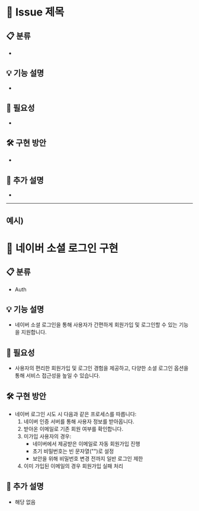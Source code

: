 # 🚀 Issue 제목


## 📋 분류
* <!-- 타겟 도메인을 작정해주세요. ex) User -->

## 💡 기능 설명
* 
<!-- 제안하는 기능에 대해 명확하게 설명해주세요 -->

## 🎯 필요성
* 
<!-- 이 기능이 왜 필요한지 설명해주세요 -->

## 🛠️ 구현 방안
* 
<!-- 구현할 방법에 대한 아이디어가 있다면 작성해주세요 -->

## 📝 추가 설명
* 
<!-- 추가로 공유할 내용이 있다면 작성해주세요 -->

---

## 예시)

# 🚀 네이버 소셜 로그인 구현

## 📋 분류
* Auth

## 💡 기능 설명
* 네이버 소셜 로그인을 통해 사용자가 간편하게 회원가입 및 로그인할 수 있는 기능을 지원합니다.

## 🎯 필요성
* 사용자의 편리한 회원가입 및 로그인 경험을 제공하고, 다양한 소셜 로그인 옵션을 통해 서비스 접근성을 높일 수 있습니다.

## 🛠️ 구현 방안
* 네이버 로그인 시도 시 다음과 같은 프로세스를 따릅니다:
    1. 네이버 인증 서버를 통해 사용자 정보를 받아옵니다.
    2. 받아온 이메일로 기존 회원 여부를 확인합니다.
    3. 미가입 사용자의 경우:
        - 네이버에서 제공받은 이메일로 자동 회원가입 진행
        - 초기 비밀번호는 빈 문자열("")로 설정
        - 보안을 위해 비밀번호 변경 전까지 일반 로그인 제한
    4. 이미 가입된 이메일의 경우 회원가입 실패 처리

## 📝 추가 설명
* 해당 없음
